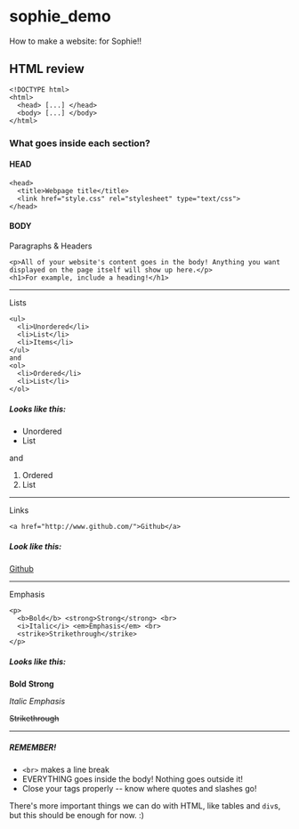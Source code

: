 # sophie_demo
How to make a website: for Sophie!!

## HTML review
```
<!DOCTYPE html>
<html>
  <head> [...] </head>
  <body> [...] </body>
</html>
```

### What goes inside each section?

#### HEAD
```
<head>
  <title>Webpage title</title>
  <link href="style.css" rel="stylesheet" type="text/css">
</head>
```

#### BODY
Paragraphs & Headers
```
<p>All of your website's content goes in the body! Anything you want displayed on the page itself will show up here.</p>
<h1>For example, include a heading!</h1>
```

---

Lists
```
<ul>
  <li>Unordered</li>
  <li>List</li>
  <li>Items</li>
</ul>
and
<ol>
  <li>Ordered</li>
  <li>List</li>
</ol>
```
##### Looks like this:
* Unordered
* List

and

1. Ordered
2. List

---

Links 

`<a href="http://www.github.com/">Github</a>`
##### Look like this:

[Github](https://www.github.com/)

---

Emphasis
```
<p>
  <b>Bold</b> <strong>Strong</strong> <br>
  <i>Italic</i> <em>Emphasis</em> <br>
  <strike>Strikethrough</strike>
</p>
```
##### Looks like this:
**Bold** **Strong**

*Italic* *Emphasis*

~~Strikethrough~~

---

##### REMEMBER!
* `<br>` makes a line break
* EVERYTHING goes inside the body! Nothing goes outside it!
* Close your tags properly -- know where quotes and slashes go!

There's more important things we can do with HTML, like tables and `div`s, but this should be enough for now. :)
